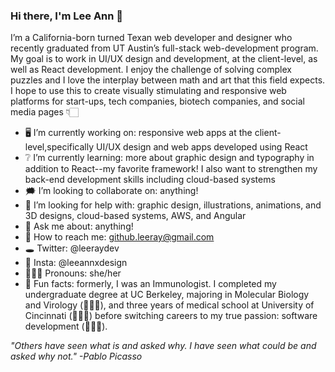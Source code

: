 ### Hi there, I'm Lee Ann  👀

<!--
**leeannray/leeannray** is a ✨ _special_ ✨ repository because its `README.md` (this file) appears on your GitHub profile.

Here are some ideas to get you started: -->

I’m a California-born turned Texan web developer and designer who recently graduated from UT Austin’s full-stack web-development program. My goal is to work in UI/UX design and development, at the client-level, as well as React development. I enjoy the challenge of solving complex puzzles and I love the interplay between math and art that this field expects. I hope to use this to create visually stimulating and responsive web platforms for start-ups, tech companies, biotech companies, and social media pages 👇🏻

- 🖥  I’m currently working on: responsive web apps at the client-level,specifically UI/UX design and web apps developed using React
- ❔ I’m currently learning: more about graphic design and typography in addition to React--my favorite framework! I also want to strengthen my back-end development skills including cloud-based systems
- 🗯 I’m looking to collaborate on: anything!
- 💭 I’m looking for help with: graphic design, illustrations, animations, and 3D designs, cloud-based systems, AWS, and Angular
- 💬 Ask me about: anything!
- 📧 How to reach me: github.leeray@gmail.com
- 🕳 Twitter: @leeraydev
- 📸 Insta: @leeannxdesign
- 👩🏻‍🦳 Pronouns: she/her
- 🧠 Fun facts: formerly, I was an Immunologist. I completed my undergraduate degree at UC Berkeley, majoring in Molecular Biology and Virology (👩🏼‍🔬), and three years of medical school at University of Cincinnati (👩🏼‍⚕️) before switching careers to my true passion: software development (👩🏼‍💻). 

*"Others have seen what is and asked why. I have seen what could be and asked why not." -Pablo Picasso*

